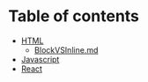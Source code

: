 # Table of contents

* [HTML](document/HTML/HTML.md)
  * [BlockVSInline.md](document/HTML/BlockVSInline.md)
* [Javascript](document/JavaScript/JavaScript.md)
* [React](document/React/React.md)
